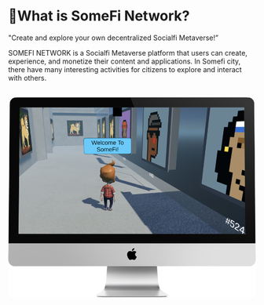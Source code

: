 # What is SomeFi Network?

"Create and explore your own decentralized Socialfi Metaverse!”​

SOMEFI NETWORK is a Socialfi Metaverse platform that users can create, experience, and monetize their content and applications. In Somefi city, there have many interesting activities for citizens to explore and interact with others. ​\
​

![](<.gitbook/assets/image (1) (1).png>)
